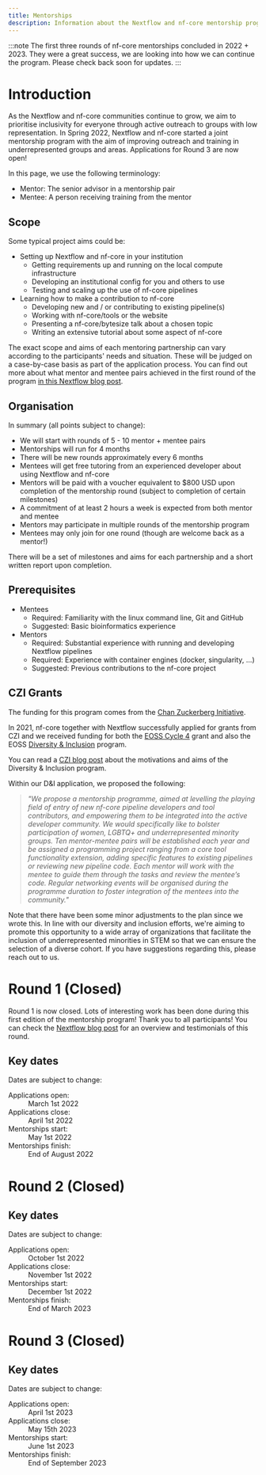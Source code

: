 ```yaml
---
title: Mentorships
description: Information about the Nextflow and nf-core mentorship program
---
```


:::note
The first three rounds of nf-core mentorships concluded in 2022 + 2023.
They were a great success, we are looking into how we can continue the program.
Please check back soon for updates.
:::

# Introduction

As the Nextflow and nf-core communities continue to grow, we aim to prioritise inclusivity for everyone through active outreach to groups with low representation.
In Spring 2022, Nextflow and nf-core started a joint mentorship program with the aim of improving outreach and training in underrepresented groups and areas.
Applications for Round 3 are now open!

In this page, we use the following terminology:

- Mentor: The senior advisor in a mentorship pair
- Mentee: A person receiving training from the mentor

## Scope

Some typical project aims could be:

- Setting up Nextflow and nf-core in your institution
  - Getting requirements up and running on the local compute infrastructure
  - Developing an institutional config for you and others to use
  - Testing and scaling up the use of nf-core pipelines
- Learning how to make a contribution to nf-core
  - Developing new and / or contributing to existing pipeline(s)
  - Working with nf-core/tools or the website
  - Presenting a nf-core/bytesize talk about a chosen topic
  - Writing an extensive tutorial about some aspect of nf-core

The exact scope and aims of each mentoring partnership can vary according to the participants' needs and situation.
These will be judged on a case-by-case basis as part of the application process. You can find out more about what mentor and mentee pairs achieved in the first round of the program [in this Nextflow blog post](https://www.nextflow.io/blog/2022/czi-mentorship-round-1.html).

## Organisation

In summary (all points subject to change):

- We will start with rounds of 5 - 10 mentor + mentee pairs
- Mentorships will run for 4 months
- There will be new rounds approximately every 6 months
- Mentees will get free tutoring from an experienced developer about using Nextflow and nf-core
- Mentors will be paid with a voucher equivalent to $800 USD upon completion of the mentorship round (subject to completion of certain milestones)
- A commitment of at least 2 hours a week is expected from both mentor and mentee
- Mentors may participate in multiple rounds of the mentorship program
- Mentees may only join for one round (though are welcome back as a mentor!)

There will be a set of milestones and aims for each partnership and a short written report upon completion.

## Prerequisites

- Mentees
  - Required: Familiarity with the linux command line, Git and GitHub
  - Suggested: Basic bioinformatics experience
- Mentors
  - Required: Substantial experience with running and developing Nextflow pipelines
  - Required: Experience with container engines (docker, singularity, ...)
  - Suggested: Previous contributions to the nf-core project

## CZI Grants

The funding for this program comes from the [Chan Zuckerberg Initiative](https://chanzuckerberg.com/).

In 2021, nf-core together with Nextflow successfully applied for grants from CZI and we received funding for both the [EOSS Cycle 4](https://chanzuckerberg.com/eoss/proposals/nextflow-and-nf-core-reproducible-workflows-for-the-scientific-community-cycle-4/) grant and also the EOSS [Diversity & Inclusion](https://chanzuckerberg.com/eoss/proposals/nextflow-and-nf-core/) program.

You can read a [CZI blog post](https://cziscience.medium.com/advancing-diversity-and-inclusion-in-scientific-open-source-eaabe6a5488b) about the motivations and aims of the Diversity & Inclusion program.

Within our D&I application, we proposed the following:

> _"We propose a mentorship programme, aimed at levelling the playing field of entry of new nf-core pipeline developers and tool contributors, and empowering them to be integrated into the active developer community. We would specifically like to bolster participation of women, LGBTQ+ and underrepresented minority groups. Ten mentor-mentee pairs will be established each year and be assigned a programming project ranging from a core tool functionality extension, adding specific features to existing pipelines or reviewing new pipeline code. Each mentor will work with the mentee to guide them through the tasks and review the mentee’s code. Regular networking events will be organised during the programme duration to foster integration of the mentees into the community."_

Note that there have been some minor adjustments to the plan since we wrote this. In line with our diversity and inclusion efforts, we're aiming to promote this opportunity to a wide array of organizations that facilitate the inclusion of underrepresented minorities in STEM so that we can ensure the selection of a diverse cohort. If you have suggestions regarding this, please reach out to us.

# Round 1 (Closed)

Round 1 is now closed. Lots of interesting work has been done during this first edition of the mentorship program! Thank you to all participants! You can check the [Nextflow blog post](https://www.nextflow.io/blog/2022/czi-mentorship-round-1.html) for an overview and testimonials of this round.

## Key dates

Dates are subject to change:

<dl class="row">
  <dt class="col-md-3 text-md-end">Applications open:</dt>
  <dd class="col-md-9">March 1st 2022</dd>
  <dt class="col-md-3 text-md-end">Applications close:</dt>
  <dd class="col-md-9">April 1st 2022</dd>
  <dt class="col-md-3 text-md-end">Mentorships start:</dt>
  <dd class="col-md-9">May 1st 2022</dd>
  <dt class="col-md-3 text-md-end">Mentorships finish:</dt>
  <dd class="col-md-9">End of August 2022</dd>
</dl>

# Round 2 (Closed)

## Key dates

Dates are subject to change:

<dl class="row">
  <dt class="col-md-3 text-md-end">Applications open:</dt>
  <dd class="col-md-9">October 1st 2022</dd>
  <dt class="col-md-3 text-md-end">Applications close:</dt>
  <dd class="col-md-9">November 1st 2022</dd>
  <dt class="col-md-3 text-md-end">Mentorships start:</dt>
  <dd class="col-md-9">December 1st 2022</dd>
  <dt class="col-md-3 text-md-end">Mentorships finish:</dt>
  <dd class="col-md-9">End of March 2023</dd>
</dl>

# Round 3 (Closed)

## Key dates

Dates are subject to change:

<dl class="row">
  <dt class="col-md-3 text-md-end">Applications open:</dt>
  <dd class="col-md-9">April 1st 2023</dd>
  <dt class="col-md-3 text-md-end">Applications close:</dt>
  <dd class="col-md-9">May 15th 2023</dd>
  <dt class="col-md-3 text-md-end">Mentorships start:</dt>
  <dd class="col-md-9">June 1st 2023</dd>
  <dt class="col-md-3 text-md-end">Mentorships finish:</dt>
  <dd class="col-md-9">End of September 2023</dd>
</dl>

<!-- # Application process

Applications for Round 3 are now closed. Those who have applied will hear from us soon. Thank you! -->

<!-- Applications for Round 3 are now open!

Please submit an application using the forms below before May 15<sup>th</sup> to be considered for the program.
Applications will be judged on both individual merits and also on the appropriate pairing between mentors and mentees.

<p class="text-center"><a href="https://seqera.typeform.com/to/TGpEG5Yt" class="btn btn-success btn-lg text-center" target="_blank">Apply here <i class="fas fa-external-link"></i></a></p> -->
